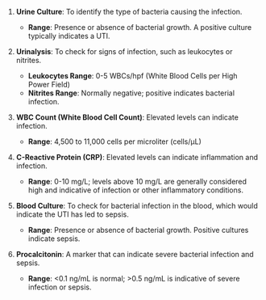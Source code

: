 1. **Urine Culture**: To identify the type of bacteria causing the infection.
    
    - **Range**: Presence or absence of bacterial growth. A positive culture typically indicates a UTI.
2. **Urinalysis**: To check for signs of infection, such as leukocytes or nitrites.
    
    - **Leukocytes Range**: 0-5 WBCs/hpf (White Blood Cells per High Power Field)
    - **Nitrites Range**: Normally negative; positive indicates bacterial infection.
3. **WBC Count (White Blood Cell Count)**: Elevated levels can indicate infection.
    
    - **Range**: 4,500 to 11,000 cells per microliter (cells/µL)
4. **C-Reactive Protein (CRP)**: Elevated levels can indicate inflammation and infection.
    
    - **Range**: 0-10 mg/L; levels above 10 mg/L are generally considered high and indicative of infection or other inflammatory conditions.
5. **Blood Culture**: To check for bacterial infection in the blood, which would indicate the UTI has led to sepsis.
    
    - **Range**: Presence or absence of bacterial growth. Positive cultures indicate sepsis.
6. **Procalcitonin**: A marker that can indicate severe bacterial infection and sepsis.
    
    - **Range**: <0.1 ng/mL is normal; >0.5 ng/mL is indicative of severe infection or sepsis.